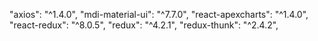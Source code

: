 "axios": "^1.4.0",
"mdi-material-ui": "^7.7.0",
"react-apexcharts": "^1.4.0",
"react-redux": "^8.0.5",
"redux": "^4.2.1",
"redux-thunk": "^2.4.2",
